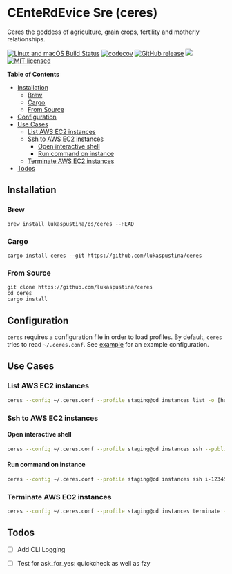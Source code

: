 # CEnteRdEvice Sre (ceres)

Ceres the goddess of agriculture, grain crops, fertility and motherly relationships.

[![Linux and macOS Build Status](https://travis-ci.org/lukaspustina/ceres.svg?branch=master)](https://travis-ci.org/lukaspustina/ceres) [![codecov](https://codecov.io/gh/lukaspustina/ceres/branch/master/graph/badge.svg)](https://codecov.io/gh/lukaspustina/ceres) [![GitHub release](https://img.shields.io/github/release/lukaspustina/ceres.svg)](https://github.com/lukaspustina/ceres/releases) [![](https://img.shields.io/crates/v/ceres.svg)](https://crates.io/crates/ceres) [![MIT licensed](https://img.shields.io/badge/license-MIT-blue.svg?label=License)](./LICENSE)

<!-- START doctoc generated TOC please keep comment here to allow auto update -->
<!-- DON'T EDIT THIS SECTION, INSTEAD RE-RUN doctoc TO UPDATE -->
**Table of Contents**

- [Installation](#installation)
  - [Brew](#brew)
  - [Cargo](#cargo)
  - [From Source](#from-source)
- [Configuration](#configuration)
- [Use Cases](#use-cases)
  - [List AWS EC2 instances](#list-aws-ec2-instances)
  - [Ssh to AWS EC2 instances](#ssh-to-aws-ec2-instances)
    - [Open interactive shell](#open-interactive-shell)
    - [Run command on instance](#run-command-on-instance)
  - [Terminate AWS EC2 instances](#terminate-aws-ec2-instances)
- [Todos](#todos)

<!-- END doctoc generated TOC please keep comment here to allow auto update -->

## Installation

### Brew

`brew install lukaspustina/os/ceres --HEAD`

### Cargo

`cargo install ceres --git https://github.com/lukaspustina/ceres`

### From Source

```
git clone https://github.com/lukaspustina/ceres
cd ceres
cargo install
```


## Configuration

`ceres` requires a configuration file in order to load profiles. By default, `ceres` tries to read `~/.ceres.conf`. See [example](examples/ceres.conf) for an example configuration.


## Use Cases

### List AWS EC2 instances

```bash
ceres --config ~/.ceres.conf --profile staging@cd instances list -o [humon|json] --output-options=InstanceId,Tags=Name:AnsibleHostGroup,State --filter 'Instance=i-.*,Tags=Name:AnsibleHostGroup=batch_.*,State=stopped'
```

### Ssh to AWS EC2 instances

#### Open interactive shell
```bash
ceres --config ~/.ceres.conf --profile staging@cd instances ssh --public-ip --ssh-opt="-t" i-123456789
```

#### Run command on instance
```bash
ceres --config ~/.ceres.conf --profile staging@cd instances ssh i-123456789 -- ls /
```

### Terminate AWS EC2 instances

```bash
ceres --config ~/.ceres.conf --profile staging@cd instances terminate -o [humon|json] i-123456789 i-123456798
```

## Todos

* [ ] Add CLI Logging

* [ ] Test for ask_for_yes: quickcheck as well as fzy

